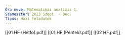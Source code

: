```yaml
---
Óra neve: Matematikai analízis 1.
Szemeszter: 2023 Szept. - Dec.
Típus: Házi feladatok
---
```

[[01 HF (Hétfő).pdf]]
[[01 HF (Péntek).pdf]]
[[02 HF.pdf]]